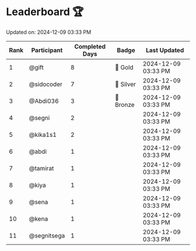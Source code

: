# Leaderboard 🏆

Updated on: 2024-12-09 03:33 PM

| Rank | Participant       | Completed Days | Badge      | Last Updated         |
|------|-------------------|----------------|------------|----------------------|
| 1    | @gift             | 8              | 🏅 Gold     | 2024-12-09 03:33 PM |
| 2    | @sidocoder        | 7              | 🥈 Silver   | 2024-12-09 03:33 PM |
| 3    | @Abdi036          | 3              | 🥉 Bronze   | 2024-12-09 03:33 PM |
| 4    | @segni            | 2              |            | 2024-12-09 03:33 PM |
| 5    | @kika1s1          | 2              |            | 2024-12-09 03:33 PM |
| 6    | @abdi             | 1              |            | 2024-12-09 03:33 PM |
| 7    | @tamirat          | 1              |            | 2024-12-09 03:33 PM |
| 8    | @kiya             | 1              |            | 2024-12-09 03:33 PM |
| 9    | @sena             | 1              |            | 2024-12-09 03:33 PM |
| 10   | @kena             | 1              |            | 2024-12-09 03:33 PM |
| 11   | @segnitsega       | 1              |            | 2024-12-09 03:33 PM |
